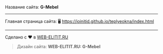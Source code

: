 Название сайта: **G-Mebel**

------------

Главная страница сайта: 🖥️ https://ioinitid.github.io/teplyeokna/index.html

------------

Сделано с ❤️ в [WEB-ELITIT.RU](https://www.web-elitit.ru "Web-elitit.ru")
> Дизайн сайта: **WEB-ELITIT.RU: G-Mebel**
